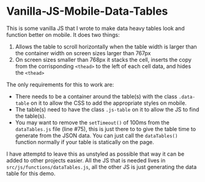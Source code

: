 # Vanilla-JS-Mobile-Data-Tables

This is some vanilla JS that I wrote to make data heavy tables look and function better on mobile. It does two things:
1. Allows the table to scroll horizontally when the table width is larger than the container width on screen sizes larger than 767px
2. On screen sizes smaller than 768px it stacks the cell, inserts the copy from the corrisponding `<thead>` to the left of each cell data, and hides the `<thead>`

The only requirements for this to work are:
* There needs to be a container around the table(s) with the class `.data-table` on it to allow the CSS to add the appropriate styles on mobile.
* The table(s) need to have the class `.js-table` on it to allow the JS to find the table(s).
* You may want to remove the `setTimeout()` of 100ms from the `dataTables.js` file (line #75), this is just there to to give the table time to generate from the JSON data. You can just call the `dataTables()` function normally if your table is statically on the page.

I have attemptd to leave this as unstyled as possible that way it can be added to other projects easier. All the JS that is needed lives in `src/js/functions/dataTables.js`, all the other JS is just generating the data table for this demo.
